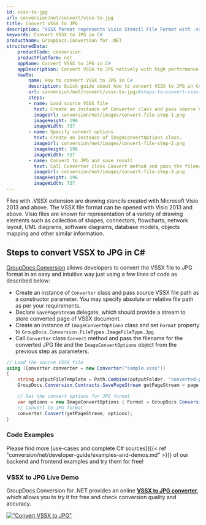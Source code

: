 ```yaml
---
id: vssx-to-jpg
url: conversion/net/convert/vssx-to-jpg
title: Convert VSSX to JPG
description: "VSSX format represents Visio Stencil File Format with .vssx extension. Learn how to convert VSSX to JPG file programmatically in C# language using GroupDocs.Conversion for .NET library."
keywords: Convert VSSX to JPG in C#
productName: GroupDocs.Conversion for .NET
structuredData:
    productCode: conversion
    productPlatform: net
    appName: Convert VSSX to JPG in C#
    appDescription: Convert VSSX to JPG natively with high performance using C# language and server side GroupDocs.Conversion for .NET APIs, without the use of any software like Microsoft or Open Office.
    howTo:
        name: How to convert VSSX to JPG in C# 
        description: Quick guide about how to convert VSSX to JPG in C# with high performance and accuracy.
        url: conversion/net/convert/vssx-to-jpg/#steps-to-convert-vssx-to-jpg-in-c
        steps:
        - name: Load source VSSX file 
          text: Create an instance of Converter class and pass source VSSX file path as a constructor parameter. You may specify absolute or relative file path as per your requirements. 
          imageUrl: conversion/net/images/convert-file-step-1.png
          imageHeight: 196
          imageWidth: 737
        - name: Specify convert options 
          text: Create an instance of ImageConvertOptions class.
          imageUrl: conversion/net/images/convert-file-step-2.png
          imageHeight: 196
          imageWidth: 737
        - name: Convert to JPG and save result 
          text: Call Converter class Convert method and pass the filename for the converted HTML file and the ImageConvertOptions object from the previous step as parameters.
          imageUrl: conversion/net/images/convert-file-step-3.png
          imageHeight: 196
          imageWidth: 737
---
```


Files with .VSSX extension are drawing stencils created with Microsoft Visio 2013 and above. The VSSX file format can be opened with Visio 2013 and above. Visio files are known for representation of a variety of drawing elements such as collection of shapes, connectors, flowcharts, network layout, UML diagrams, software diagrams, database models, objects mapping and other similar information.

## Steps to convert VSSX to JPG in C#

[GroupDocs.Conversion](https://products.groupdocs.com/conversion/net) allows developers to convert the VSSX file to JPG format in an easy and intuitive way just using a few lines of code as described below:

* Create an instance of `Converter` class and pass source VSSX file path as a constructor parameter. You may specify absolute or relative file path as per your requirements. 
* Declare `SavePageStream` delegate, which should provide a stream to store converted page of VSSX document.
* Create an instance of `ImageConvertOptions` class and set `Format` property to `GroupDocs.Conversion.FileTypes.ImageFileType.Jpg`.
* Call `Converter` class `Convert` method and pass the filename for the converted JPG file and the `ImageConvertOptions` object from the previous step as parameters.

```csharp
// Load the source VSSX file
using (Converter converter = new Converter("sample.vssx"))
{
    string outputFileTemplate = Path.Combine(outputFolder, "converted-page-{0}.jpg");
    GroupDocs.Conversion.Contracts.SavePageStream getPageStream = page => new FileStream(string.Format(outputFileTemplate, page), FileMode.Create);

    // Set the convert options for JPG format
    var options = new ImageConvertOptions { Format = GroupDocs.Conversion.FileTypes.ImageFileType.Jpg };   
    // Convert to JPG format
    converter.Convert(getPageStream, options);
}
```

### Code Examples

Please find more [use-cases and complete C# sources]({{< ref "conversion/net/developer-guide/examples-and-demos.md" >}}) of our backend and frontend examples and try them for free!

### VSSX to JPG Live Demo

GroupDocs.Conversion for .NET provides an online [**VSSX to JPG converter**](https://products.groupdocs.app/conversion/vssx-to-jpg), which allows you to try it for free and check conversion quality and accuracy.

[!["Convert VSSX to JPG"](conversion/net/images/convert-to-jpg/convert-vssx-to-jpg.png)](https://products.groupdocs.app/conversion/vssx-to-jpg)